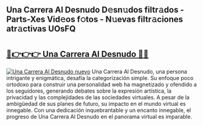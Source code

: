 ## Una Carrera Al Desnudo D𝚎sn𝚞dos filtr𝚊dos - Parts-Xes Vid𝚎os f𝚘tos - N𝚞evas filtr𝚊ciones atr𝚊ctivas UOsFQ

# <h2><a href="http://mb7kd5.tromn.icu/?c=Una+Carrera+Al+Desnudo">🔗👉👉👉 Una Carrera Al Desnudo 🔗🔗</a></h2>

[![Una Carrera Al Desnudo nuevo](https://i.imgur.com/pEAQMta.gif)](http://mb7kd5.tromn.icu/?c=Una+Carrera+Al+Desnudo)
Una Carrera Al Desnudo, una persona intrigante y enigmática, desafía la categorización simple. Su enfoque poco ortodoxo para construir una personalidad web ha magnetizado y ofendido a los seguidores, generando debates sobre la expresión artística, la privacidad y las complejidades de las sociedades virtuales. A pesar de la ambigüedad de sus planes de futuro, su impacto en el mundo virtual es innegable. Con una dedicación inquebrantable y un encanto innegable, el progreso de Una Carrera Al Desnudo en el panorama virtual es imparable.
